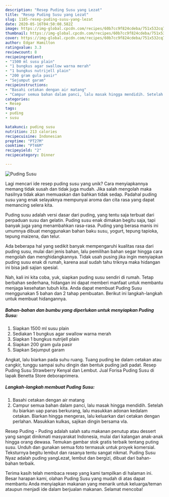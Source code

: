 ```yaml
---
description: "Resep Puding Susu yang Lezat"
title: "Resep Puding Susu yang Lezat"
slug: 1185-resep-puding-susu-yang-lezat
date: 2020-05-16T04:50:08.582Z
image: https://img-global.cpcdn.com/recipes/60b7cc9f824cdeba/751x532cq70/puding-susu-foto-resep-utama.jpg
thumbnail: https://img-global.cpcdn.com/recipes/60b7cc9f824cdeba/751x532cq70/puding-susu-foto-resep-utama.jpg
cover: https://img-global.cpcdn.com/recipes/60b7cc9f824cdeba/751x532cq70/puding-susu-foto-resep-utama.jpg
author: Edgar Hamilton
ratingvalue: 3.3
reviewcount: 8
recipeingredient:
- "1500 ml susu plain"
- "1 bungkus agar swallow warna merah"
- "1 bungkus nutrijell plain"
- "200 gram gula pasir"
- "Sejumput garam"
recipeinstructions:
- "Basahi cetakan dengan air matang"
- "Campur semua bahan dalam panci, lalu masak hingga mendidih. Setelah itu biarkan uap panas berkurang, lalu masukkan adonan kedalam cetakan. Biarkan hingga mengeras, lalu keluarkan dari cetakan dengan perlahan. Masukkan kulkas, sajikan dingin bersama vla."
categories:
- Resep
tags:
- puding
- susu

katakunci: puding susu 
nutrition: 213 calories
recipecuisine: Indonesian
preptime: "PT27M"
cooktime: "PT46M"
recipeyield: "2"
recipecategory: Dinner

---
```



![Puding Susu](https://img-global.cpcdn.com/recipes/60b7cc9f824cdeba/751x532cq70/puding-susu-foto-resep-utama.jpg)

Lagi mencari ide resep puding susu yang unik? Cara menyiapkannya memang tidak susah dan tidak juga mudah. Jika salah mengolah maka hasilnya tidak akan memuaskan dan bahkan tidak sedap. Padahal puding susu yang enak selayaknya mempunyai aroma dan cita rasa yang dapat memancing selera kita.

Puding susu adalah versi dasar dari puding, yang tentu saja terbuat dari perpaduan susu dan gelatin. Puding susu enak dimakan begitu saja, tapi banyak juga yang menambahkan rasa-rasa. Puding yang berasa manis ini umumnya dibuat menggunakan bahan baku susu, yogurt, tepung tapioka, tepung maizena, dan telur.

Ada beberapa hal yang sedikit banyak mempengaruhi kualitas rasa dari puding susu, mulai dari jenis bahan, lalu pemilihan bahan segar hingga cara mengolah dan menghidangkannya. Tidak usah pusing jika ingin menyiapkan puding susu enak di rumah, karena asal sudah tahu triknya maka hidangan ini bisa jadi sajian spesial.


Nah, kali ini kita coba, yuk, siapkan puding susu sendiri di rumah. Tetap berbahan sederhana, hidangan ini dapat memberi manfaat untuk membantu menjaga kesehatan tubuh kita. Anda dapat membuat Puding Susu menggunakan 5 bahan dan 2 tahap pembuatan. Berikut ini langkah-langkah untuk membuat hidangannya.

<!--inarticleads1-->

##### Bahan-bahan dan bumbu yang diperlukan untuk menyiapkan Puding Susu:

1. Siapkan 1500 ml susu plain
1. Sediakan 1 bungkus agar swallow warna merah
1. Siapkan 1 bungkus nutrijell plain
1. Siapkan 200 gram gula pasir
1. Siapkan Sejumput garam


Angkat, lalu biarkan pada suhu ruang. Tuang puding ke dalam cetakan atau cangkir, tunggu sampai suhu dingin dan bentuk puding jadi padat. Resep Puding Susu Strawberry Kenyal dan Lembut. Jual Forisa Puding Susu di lapak Benetta Store deboraprimera. 

<!--inarticleads2-->

##### Langkah-langkah membuat Puding Susu:

1. Basahi cetakan dengan air matang
1. Campur semua bahan dalam panci, lalu masak hingga mendidih. Setelah itu biarkan uap panas berkurang, lalu masukkan adonan kedalam cetakan. Biarkan hingga mengeras, lalu keluarkan dari cetakan dengan perlahan. Masukkan kulkas, sajikan dingin bersama vla.


Resep Puding - Puding adalah salah satu makanan penutup atau dessert yang sangat dinikmati masyarakat Indonesia, mulai dari kalangan anak-anak hingga orang dewasa. Temukan gambar stok gratis terbaik tentang puting susu. Unduh dan gunakan semua foto termasuk untuk proyek komersial. Teksturnya begitu lembut dan rasanya tentu sangat nikmat. Puding Susu Nyaz adalah puding yangLezat, lembut dan bergizi, dibuat dari bahan-bahan terbaik. 

Terima kasih telah membaca resep yang kami tampilkan di halaman ini. Besar harapan kami, olahan Puding Susu yang mudah di atas dapat membantu Anda menyiapkan makanan yang menarik untuk keluarga/teman ataupun menjadi ide dalam berjualan makanan. Selamat mencoba!
